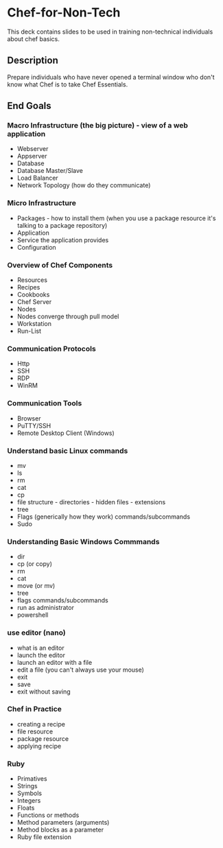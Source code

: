 # Chef-for-Non-Tech
This deck contains slides to be used in training non-technical individuals about chef basics.

## Description

Prepare individuals who have never opened a terminal window who don't know what Chef is to take Chef Essentials.

## End Goals

### Macro Infrastructure (the big picture) - view of a web application
* Webserver
* Appserver
* Database 
* Database Master/Slave
* Load Balancer
* Network Topology (how do they communicate)

### Micro Infrastructure
* Packages - how to install them (when you use a package resource it's talking to a package repository)
* Application
* Service the application provides 
* Configuration

### Overview of Chef Components
* Resources
* Recipes
* Cookbooks
* Chef Server
* Nodes
* Nodes converge through pull model
* Workstation
* Run-List

### Communication Protocols
* Http
* SSH
* RDP
* WinRM

### Communication Tools 
* Browser
* PuTTY/SSH
* Remote Desktop Client (Windows)

### Understand basic Linux commands
* mv
* ls
* rm
* cat
* cp
* file structure - directories - hidden files - extensions
* tree
* Flags (generically how they work) commands/subcommands
* Sudo

### Understanding Basic Windows Commmands
* dir
* cp (or copy)
* rm
* cat
* move (or mv)
* tree
* flags commands/subcommands
* run as administrator
* powershell 

### use editor (nano)
* what is an editor
* launch the editor
* launch an editor with a file
* edit a file (you can't always use your mouse)
* exit
* save
* exit without saving

### Chef in Practice
* creating a recipe
* file resource 
* package resource
* applying recipe

### Ruby
* Primatives
* Strings
* Symbols
* Integers
* Floats
* Functions or methods
* Method parameters (arguments)
* Method blocks as a parameter
* Ruby file extension
